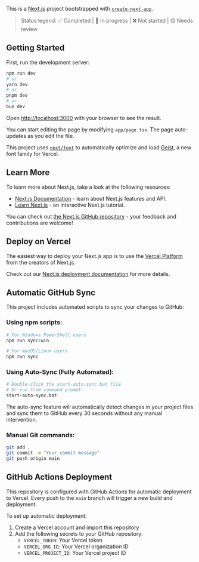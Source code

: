 This is a [Next.js](https://nextjs.org) project bootstrapped with [`create-next-app`](https://nextjs.org/docs/app/api-reference/cli/create-next-app).

> Status legend: ✅ Completed | 🚧 In progress | ❌ Not started | 🟡 Needs review

## Getting Started

First, run the development server:

```bash
npm run dev
# or
yarn dev
# or
pnpm dev
# or
bun dev
```

Open [http://localhost:3000](http://localhost:3000) with your browser to see the result.

You can start editing the page by modifying `app/page.tsx`. The page auto-updates as you edit the file.

This project uses [`next/font`](https://nextjs.org/docs/app/building-your-application/optimizing/fonts) to automatically optimize and load [Geist](https://vercel.com/font), a new font family for Vercel.

## Learn More

To learn more about Next.js, take a look at the following resources:

- [Next.js Documentation](https://nextjs.org/docs) - learn about Next.js features and API.
- [Learn Next.js](https://nextjs.org/learn) - an interactive Next.js tutorial.

You can check out [the Next.js GitHub repository](https://github.com/vercel/next.js) - your feedback and contributions are welcome!

## Deploy on Vercel

The easiest way to deploy your Next.js app is to use the [Vercel Platform](https://vercel.com/new?utm_medium=default-template&filter=next.js&utm_source=create-next-app&utm_campaign=create-next-app-readme) from the creators of Next.js.

Check out our [Next.js deployment documentation](https://nextjs.org/docs/app/building-your-application/deploying) for more details.

## Automatic GitHub Sync

This project includes automated scripts to sync your changes to GitHub:

### Using npm scripts:
```bash
# For Windows PowerShell users
npm run sync:win

# For macOS/Linux users
npm run sync
```

### Using Auto-Sync (Fully Automated):
```bash
# Double-click the start-auto-sync.bat file
# Or run from command prompt:
start-auto-sync.bat
```

The auto-sync feature will automatically detect changes in your project files and sync them to GitHub every 30 seconds without any manual intervention.

### Manual Git commands:
```bash
git add .
git commit -m "Your commit message"
git push origin main
```

## GitHub Actions Deployment

This repository is configured with GitHub Actions for automatic deployment to Vercel. Every push to the `main` branch will trigger a new build and deployment.

To set up automatic deployment:
1. Create a Vercel account and import this repository
2. Add the following secrets to your GitHub repository:
   - `VERCEL_TOKEN`: Your Vercel token
   - `VERCEL_ORG_ID`: Your Vercel organization ID
   - `VERCEL_PROJECT_ID`: Your Vercel project ID